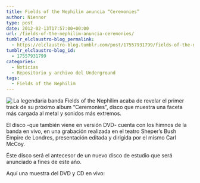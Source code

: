 ```yaml
---
title: Fields of the Nephilim anuncia “Ceremonies”
author: Niennor
type: post
date: 2012-02-13T17:57:00+00:00
url: /fields-of-the-nephilim-anuncia-ceremonies/
tumblr_elclaustro-blog_permalink:
  - https://elclaustro-blog.tumblr.com/post/17557931799/fields-of-the-nephilim-anuncia-ceremonies
tumblr_elclaustro-blog_id:
  - 17557931799
categories:
  - Noticias
  - Repositorio y archivo del Underground
tags:
  - Fields of the Nephilim
---
```

<img decoding="async" align="left" src="http://www.fields-of-the-nephilim.com/files/stacks_image_336_1.png" />La legendaria banda Fields of the Nephilim acaba de revelar el primer track de su próximo album &ldquo;Ceremonies&rdquo;, disco que muestra una faceta más cargada al metal y sonidos más extremos.

El disco -que también viene en versión DVD- cuenta con los himnos de la banda en vivo, en una grabación realizada en el teatro Sheper&rsquo;s Bush Empire de Londres, presentación editada y dirigida por el mismo Carl McCoy.

Éste disco será el antecesor de un nuevo disco de estudio que será anunciado a fines de este año.

Aquí una muestra del DVD y CD en vivo:</p>